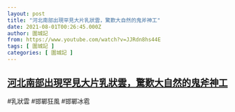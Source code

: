 ```yaml
---
layout: post
title: "河北南部出現罕見大片乳狀雲，驚歎大自然的鬼斧神工"
date: 2021-08-01T00:26:45.000Z
author: 圍城記
from: https://www.youtube.com/watch?v=JJRdn8hs44E
tags: [ 圍城記 ]
categories: [ 圍城記 ]
---
```

<!--1627777605000-->
[河北南部出現罕見大片乳狀雲，驚歎大自然的鬼斧神工](https://www.youtube.com/watch?v=JJRdn8hs44E)
------

<div>
#乳狀雲 #邯鄲狂風 #邯鄲冰雹
</div>
